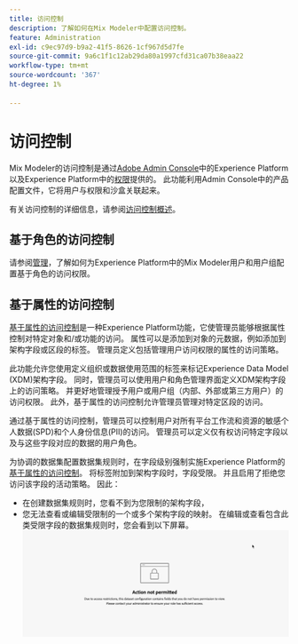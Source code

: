 ```yaml
---
title: 访问控制
description: 了解如何在Mix Modeler中配置访问控制。
feature: Administration
exl-id: c9ec97d9-b9a2-41f5-8626-1cf967d5d7fe
source-git-commit: 9a6c1f1c12ab29da80a1997cfd31ca07b38eaa22
workflow-type: tm+mt
source-wordcount: '367'
ht-degree: 1%

---
```


# 访问控制

Mix Modeler的访问控制是通过[Adobe Admin Console](https://adminconsole.adobe.com/)中的Experience Platform以及Experience Platform中的[权限](https://experienceleague.adobe.com/en/docs/experience-platform/access-control/home#platform-permissions)提供的。 此功能利用Admin Console中的产品配置文件，它将用户与权限和沙盒关联起来。

有关访问控制的详细信息，请参阅[访问控制概述](https://experienceleague.adobe.com/en/docs/experience-platform/access-control/home)。

## 基于角色的访问控制

请参阅[管理](../main-guide/administration.md)，了解如何为Experience Platform中的Mix Modeler用户和用户组配置基于角色的访问权限。

## 基于属性的访问控制

[基于属性的访问控制](https://experienceleague.adobe.com/en/docs/experience-platform/access-control/abac/overview)是一种Experience Platform功能，它使管理员能够根据属性控制对特定对象和/或功能的访问。 属性可以是添加到对象的元数据，例如添加到架构字段或区段的标签。 管理员定义包括管理用户访问权限的属性的访问策略。

此功能允许您使用定义组织或数据使用范围的标签来标记Experience Data Model (XDM)架构字段。 同时，管理员可以使用用户和角色管理界面定义XDM架构字段上的访问策略。 并更好地管理授予用户或用户组（内部、外部或第三方用户）的访问权限。 此外，基于属性的访问控制允许管理员管理对特定区段的访问。

通过基于属性的访问控制，管理员可以控制用户对所有平台工作流和资源的敏感个人数据(SPD)和个人身份信息(PII)的访问。 管理员可以定义仅有权访问特定字段以及与这些字段对应的数据的用户角色。

为协调的数据集配置数据集规则时，在字段级别强制实施Experience Platform的[基于属性的访问控制](https://experienceleague.adobe.com/en/docs/experience-platform/access-control/abac/overview)。 将标签附加到架构字段时，字段受限。 并且启用了拒绝您访问该字段的活动策略。 因此：

* 在创建数据集规则时，您看不到为您限制的架构字段，
* 您无法查看或编辑受限制的一个或多个架构字段的映射。 在编辑或查看包含此类受限字段的数据集规则时，您会看到以下屏幕。
  ![不允许执行操作](/help/assets/action-not-permitted.png)
